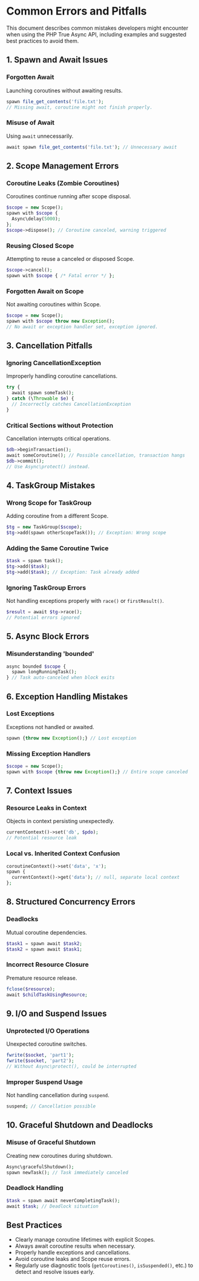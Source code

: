 # Common Errors and Pitfalls

This document describes common mistakes developers might encounter when using the PHP True Async API, 
including examples and suggested best practices to avoid them.

## 1. Spawn and Await Issues

### Forgotten Await
Launching coroutines without awaiting results.

```php
spawn file_get_contents('file.txt');
// Missing await, coroutine might not finish properly.
```

### Misuse of Await
Using `await` unnecessarily.

```php
await spawn file_get_contents('file.txt'); // Unnecessary await
```

## 2. Scope Management Errors

### Coroutine Leaks (Zombie Coroutines)
Coroutines continue running after scope disposal.

```php
$scope = new Scope();
spawn with $scope {
  Async\delay(5000);
};
$scope->dispose(); // Coroutine canceled, warning triggered
```

### Reusing Closed Scope
Attempting to reuse a canceled or disposed Scope.

```php
$scope->cancel();
spawn with $scope { /* Fatal error */ };
```

### Forgotten Await on Scope
Not awaiting coroutines within Scope.

```php
$scope = new Scope();
spawn with $scope throw new Exception();
// No await or exception handler set, exception ignored.
```

## 3. Cancellation Pitfalls

### Ignoring CancellationException
Improperly handling coroutine cancellations.

```php
try {
  await spawn someTask();
} catch (\Throwable $e) {
  // Incorrectly catches CancellationException
}
```

### Critical Sections without Protection
Cancellation interrupts critical operations.

```php
$db->beginTransaction();
await someCoroutine(); // Possible cancellation, transaction hangs
$db->commit();
// Use Async\protect() instead.
```

## 4. TaskGroup Mistakes

### Wrong Scope for TaskGroup
Adding coroutine from a different Scope.

```php
$tg = new TaskGroup($scope);
$tg->add(spawn otherScopeTask()); // Exception: Wrong scope
```

### Adding the Same Coroutine Twice

```php
$task = spawn task();
$tg->add($task);
$tg->add($task); // Exception: Task already added
```

### Ignoring TaskGroup Errors
Not handling exceptions properly with `race()` or `firstResult()`.

```php
$result = await $tg->race();
// Potential errors ignored
```

## 5. Async Block Errors

### Misunderstanding 'bounded'

```php
async bounded $scope {
  spawn longRunningTask();
} // Task auto-canceled when block exits
```

## 6. Exception Handling Mistakes

### Lost Exceptions
Exceptions not handled or awaited.

```php
spawn {throw new Exception();} // Lost exception
```

### Missing Exception Handlers

```php
$scope = new Scope();
spawn with $scope {throw new Exception();} // Entire scope canceled
```

## 7. Context Issues

### Resource Leaks in Context
Objects in context persisting unexpectedly.

```php
currentContext()->set('db', $pdo);
// Potential resource leak
```

### Local vs. Inherited Context Confusion

```php
coroutineContext()->set('data', 'x');
spawn {
  currentContext()->get('data'); // null, separate local context
};
```

## 8. Structured Concurrency Errors

### Deadlocks
Mutual coroutine dependencies.

```php
$task1 = spawn await $task2;
$task2 = spawn await $task1;
```

### Incorrect Resource Closure
Premature resource release.

```php
fclose($resource);
await $childTaskUsingResource;
```

## 9. I/O and Suspend Issues

### Unprotected I/O Operations
Unexpected coroutine switches.

```php
fwrite($socket, 'part1');
fwrite($socket, 'part2');
// Without Async\protect(), could be interrupted
```

### Improper Suspend Usage
Not handling cancellation during `suspend`.

```php
suspend; // Cancellation possible
```

## 10. Graceful Shutdown and Deadlocks

### Misuse of Graceful Shutdown
Creating new coroutines during shutdown.

```php
Async\gracefulShutdown();
spawn newTask(); // Task immediately canceled
```

### Deadlock Handling

```php
$task = spawn await neverCompletingTask();
await $task; // Deadlock situation
```

## Best Practices

- Clearly manage coroutine lifetimes with explicit Scopes.
- Always await coroutine results when necessary.
- Properly handle exceptions and cancellations.
- Avoid coroutine leaks and Scope reuse errors.
- Regularly use diagnostic tools (`getCoroutines()`, `isSuspended()`, etc.) to detect and resolve issues early.

